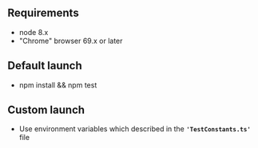## Requirements
- node 8.x
- "Chrome" browser 69.x or later

## Default launch
- npm install && npm test

## Custom launch
- Use environment variables which described in the **```'TestConstants.ts'```** file
